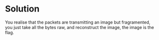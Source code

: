 # Solution
You realise that the packets are transmitting an image but fragramented, you just take all the bytes raw, and reconstruct the image, the image is the flag.